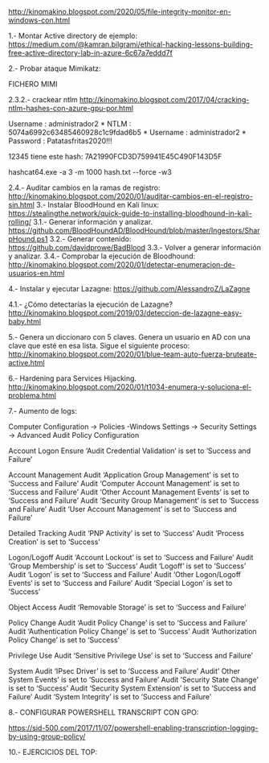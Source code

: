 http://kinomakino.blogspot.com/2020/05/file-integrity-monitor-en-windows-con.html

1.- Montar Active directory de ejemplo:
https://medium.com/@kamran.bilgrami/ethical-hacking-lessons-building-free-active-directory-lab-in-azure-6c67a7eddd7f

2.- Probar ataque Mimikatz:

FICHERO MIMI

2.3.2.- crackear ntlm http://kinomakino.blogspot.com/2017/04/cracking-ntlm-hashes-con-azure-gpu-por.html

Username : administrador2
         * NTLM     : 5074a6992c63485460928c1c9fdad6b5
         * Username : administrador2
         * Password : Patatasfritas2020!!!
         
12345 tiene este hash: 7A21990FCD3D759941E45C490F143D5F

hashcat64.exe -a 3 -m 1000 hash.txt --force -w3





2.4.- Auditar cambios en la ramas de registro:
http://kinomakino.blogspot.com/2020/01/auditar-cambios-en-el-registro-sin.html
3.- Instalar BloodHound en Kali linux:
https://stealingthe.network/quick-guide-to-installing-bloodhound-in-kali-rolling/
3.1.- Generar información y analizar.
https://github.com/BloodHoundAD/BloodHound/blob/master/Ingestors/SharpHound.ps1
3.2.- Generar contenido:
https://github.com/davidprowe/BadBlood
3.3.- Volver a generar información y analizar.
3.4.- Comprobar la ejecución de Bloodhound:
http://kinomakino.blogspot.com/2020/01/detectar-enumeracion-de-usuarios-en.html

4.- Instalar y ejecutar Lazagne:
https://github.com/AlessandroZ/LaZagne

4.1.- ¿Cómo detectarías la ejecución de Lazagne? 
http://kinomakino.blogspot.com/2019/03/deteccion-de-lazagne-easy-baby.html

5.- Genera un diccionaro con 5 claves. Genera un usuario en AD con una clave que esté en esa lista. Sigue el siguiente proceso:
http://kinomakino.blogspot.com/2020/01/blue-team-auto-fuerza-bruteate-active.html

6.-  Hardening para Services Hijacking.
http://kinomakino.blogspot.com/2020/01/t1034-enumera-y-soluciona-el-problema.html

7.- Aumento de logs: 

Computer Configuration -> Policies -Windows Settings -> Security Settings -> Advanced Audit Policy Configuration

Account Logon
Ensure ‘Audit Credential Validation’ is set to ‘Success and Failure’

Account Management
Audit ‘Application Group Management’ is set to ‘Success and Failure’
Audit ‘Computer Account Management’ is set to ‘Success and Failure’
Audit ‘Other Account Management Events’ is set to ‘Success and Failure’
Audit ‘Security Group Management’ is set to ‘Success and Failure’
Audit ‘User Account Management’ is set to ‘Success and Failure’

Detailed Tracking
Audit ‘PNP Activity’ is set to ‘Success’
Audit ‘Process Creation’ is set to ‘Success’

Logon/Logoff
Audit ‘Account Lockout’ is set to ‘Success and Failure’
Audit ‘Group Membership’ is set to ‘Success’
Audit ‘Logoff’ is set to ‘Success’
Audit ‘Logon’ is set to ‘Success and Failure’
Audit ‘Other Logon/Logoff Events’ is set to ‘Success and Failure’
Audit ‘Special Logon’ is set to ‘Success’

Object Access
Audit ‘Removable Storage’ is set to ‘Success and Failure’

Policy Change
Audit ‘Audit Policy Change’ is set to ‘Success and Failure’
Audit ‘Authentication Policy Change’ is set to ‘Success’
Audit ‘Authorization Policy Change’ is set to ‘Success’

Privilege Use
Audit ‘Sensitive Privilege Use’ is set to ‘Success and Failure’

System
Audit ‘IPsec Driver’ is set to ‘Success and Failure’
Audit’ Other System Events’ is set to ‘Success and Failure’
Audit ‘Security State Change’ is set to ‘Success’
Audit ‘Security System Extension’ is set to ‘Success and Failure’
Audit ‘System Integrity’ is set to ‘Success and Failure’

8.- CONFIGURAR POWERSHELL TRANSCRIPT CON GPO:

https://sid-500.com/2017/11/07/powershell-enabling-transcription-logging-by-using-group-policy/


10.- EJERCICIOS DEL TOP:


